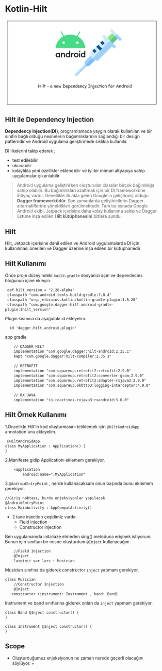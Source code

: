 # Kotlin-Hilt

![hilt](https://github.com/isilay-subasi/Kotlin-Hilt/blob/main/images/hilt.png)

## Hilt ile Dependency Injection 

<b>Dependency Injection(DI)</b>, programlamada yaygın olarak kullanılan ve bir sınıfın bağlı olduğu nesnelerin bağımlılıklarının sağlandığı bir design patterndir ve Android uygulama geliştirmede sıklıkla kullanılır. 

DI ilkelerini takip ederek ;
+ test edilebilir
+  okunabilir
+   kolaylıkla yeni özellikler eklenebilir ve iyi bir mimari altyapıya sahip uygulamalar çıkarılabilir.

  > Android uygulama geliştirirken oluşturulan classlar birçok bağımlılığa sahip olabilir. Bu bağımlılıkları azaltmak için bir DI frameworküne ihtiyaç vardır. Genellikle ilk akla gelen Google’ın geliştirmiş olduğu <b>Dagger frameworküdür. </b> Son zamanlarda geliştiricilerin  Dagger alternatiflerine yöneldikleri görülmektedir. Tam bu esnada Google Android ekibi, Jetpack içerisine daha kolay kullanıma sahip ve Dagger üstüne inşa edilen <b>Hilt kütüphanesini</b> bizlere sundu.

  ## Hilt

  <p>Hilt, Jetpack içerisine dahil edilen ve Android uygulamalarda DI için kullanılması önerilen ve Dagger üzerine inşa edilen bir kütüphanedir</p>

  ## Hilt Kullanımı

  Önce proje düzeyindeki `build.gradle` dosyanızı açın ve dependecies bloğunun içine ekleyin.

```
 def hilt_version = "2.28-alpha"
 classpath "com.android.tools.build:gradle:7.0.4"
 classpath "org.jetbrains.kotlin:kotlin-gradle-plugin:1.5.20"
 classpath "com.google.dagger:hilt-android-gradle-plugin:$hilt_version"
```

 Plugin kısmına da aşağıdaki id ekleyelim.
```
  id 'dagger.hilt.android.plugin'
 ``` 
 app gradle 
```
    // DAGGER HILT
    implementation "com.google.dagger:hilt-android:2.35.1"
    kapt "com.google.dagger:hilt-compiler:2.35.1"

    // RETROFIT
    implementation "com.squareup.retrofit2:retrofit:2.9.0"
    implementation "com.squareup.retrofit2:converter-gson:2.9.0"
    implementation "com.squareup.retrofit2:adapter-rxjava3:2.9.0"
    implementation "com.squareup.okhttp3:logging-interceptor:4.9.0"

    // RX JAVA
    implementation "io.reactivex.rxjava3:rxandroid:3.0.0"
 ```

 ## Hilt Örnek Kullanımı

 1.Öncelikle Hilt'in kod oluşturmasını tetiklemek için `@HiltAndroidApp` annotation'unu ekleyelim.
```
 @HiltAndroidApp
class MyApplication : Application() {
}
```

2.Manifeste gidip Applicationı eklemem gerekiyor.
```
    <application
        android:name=".MyApplication"
```

3.`@AndroidEntryPoint` , nerde kullanacaksam onun başında bunu eklemem gerekiyor.
```
//Giriş noktası, burda enjeksiyonlar yapılacak
@AndroidEntryPoint
class MainActivity : AppCompatActivity() 
```

+ 2 tane injection çeşidimiz vardır.
  + Field injection  
  + Constructor injection

Ben uygulamamda initaliaze etmeden sing() metoduna erişmek istiyorum.
Bunun için sınıftan bir nesne oluşturdum.`@Inject` kullanacağım.
```
    //Field Injection
    @Inject
    lateinit var lars : Musician
```

Musician sınıfına da giderek constructor `ınject` yapmam gerekiyor.
  
```
class Musician
    //Constructor Injection
    @Inject
   constructor (instrument: Instrument , band: Band) 
```

Instrument ve band sınıflarına giderek onları da `inject` yapmam gerekiyor.
```
class Band @Inject constructor() {
}
```
```
class Instrument @Inject constructor() {
}
```

## Scope

+ Oluşturduğumuz enjeksiyonun ne zaman nerede geçerli olacağını söylüyor.
  +  


